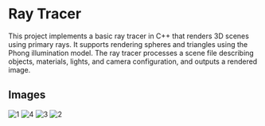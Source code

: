 # Ray Tracer

This project implements a basic ray tracer in C++ that renders 3D scenes using primary rays. It supports rendering spheres and triangles using the Phong illumination model. The ray tracer processes a scene file describing objects, materials, lights, and camera configuration, and outputs a rendered image.

## Images

![1](https://github.com/user-attachments/assets/6bc81a70-66b2-43c9-bdb8-b611bc04fc93)
![4](https://github.com/user-attachments/assets/ebd9f253-8ce8-4f9d-bc7f-f3699678836a)
![3](https://github.com/user-attachments/assets/4a463450-3d8f-457e-9078-256445a8bef0)
![2](https://github.com/user-attachments/assets/afd92733-132a-411f-bd0c-bc15623cddbc)
